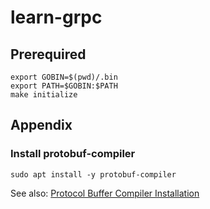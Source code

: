 # learn-grpc

## Prerequired

```console
export GOBIN=$(pwd)/.bin
export PATH=$GOBIN:$PATH
make initialize
```

## Appendix

### Install protobuf-compiler

```console
sudo apt install -y protobuf-compiler
```

See also: [Protocol Buffer Compiler Installation](https://grpc.io/docs/protoc-installation/)
